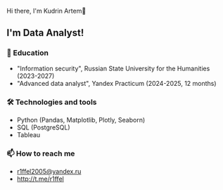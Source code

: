 Hi there, I'm Kudrin Artem👋

## I'm Data Analyst!
### 🌱 Education
- "Information security", Russian State University for the Humanities (2023-2027)
- "Advanced data analyst", Yandex Practicum (2024-2025, 12 months) 
### 🛠 Technologies and tools
- Python (Pandas, Matplotlib, Plotly, Seaborn)
- SQL (PostgreSQL)
- Tableau
### 📫 How to reach me
- r1ffel2005@yandex.ru
- http://t.me/r1ffel
<!--
**R1ffel/R1ffel** is a ✨ _special_ ✨ repository because its `README.md` (this file) appears on your GitHub profile.

Here are some ideas to get you started:

- 🔭 I’m currently working on ...
- 🌱 I’m currently learning ...
- 👯 I’m looking to collaborate on ...
- 🤔 I’m looking for help with ...
- 💬 Ask me about ...
- 📫 How to reach me: ...
- 😄 Pronouns: ...
- ⚡ Fun fact: ...
-->
